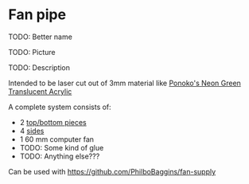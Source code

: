 Fan pipe
========

TODO: Better name

TODO: Picture

TODO: Description

Intended to be laser cut out of 3mm material like [Ponoko's Neon Green Translucent Acrylic](https://ponoko.com/materials/neon-green-translucent-acrylic)

A complete system consists of:

* 2 [top/bottom pieces](Fan%20pipe%20-%20TopBottom.svg)
* 4 [sides](Fan%20pipe%20-%20Sides.svg)
* 1 60 mm computer fan
* TODO: Some kind of glue
* TODO: Anything else???

Can be used with <https://github.com/PhilboBaggins/fan-supply>
